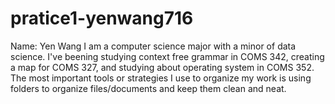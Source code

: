 # pratice1-yenwang716
Name: Yen Wang
I am a computer science major with a minor of data science. 
I've beening studying context free grammar in COMS 342, creating a map for COMS 327, and studying about operating system in COMS 352.
The most important tools or strategies I use to organize my work is using folders to organize files/documents and keep them clean and neat.
